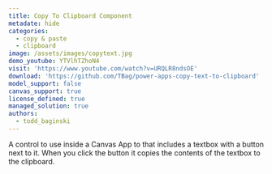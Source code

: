 ```yaml
---
title: Copy To Clipboard Component
metadate: hide
categories:
  - copy & paste
  - clipboard
image: /assets/images/copytext.jpg
demo_youtube: YTVlhTZhoN4
visit: 'https://www.youtube.com/watch?v=URQLR8ndsOE'
download: 'https://github.com/TBag/power-apps-copy-text-to-clipboard'
model_support: false
canvas_support: true
license_defined: true
managed_solution: true
authors:
  - todd_baginski
---
```


 A control to use inside a Canvas App to that includes a textbox with a button next to it. When you click the button it copies the contents of the textbox to the clipboard.
